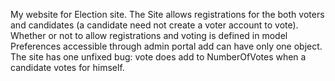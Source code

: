 My website for Election site.
The Site allows registrations for the both voters and candidates (a candidate need not create a voter account to vote).
Whether or not to allow registrations and voting is defined in model Preferences accessible through admin portal add can have only one object.
The site has one unfixed bug: vote does add to NumberOfVotes when a candidate votes for himself.
